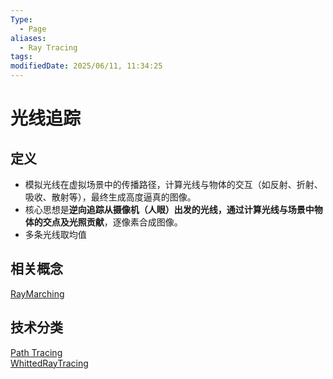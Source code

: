 ```yaml
---
Type:
  - Page
aliases:
  - Ray Tracing
tags: 
modifiedDate: 2025/06/11, 11:34:25
---
```


# 光线追踪

## 定义

- 模拟光线在虚拟场景中的传播路径，计算光线与物体的交互（如反射、折射、吸收、散射等），最终生成高度逼真的图像。
- 核心思想是**逆向追踪从摄像机（人眼）出发的光线，通过计算光线与场景中物体的交点及光照贡献**，逐像素合成图像。
- 多条光线取均值

## 相关概念

[RayMarching](RayMarching.md)

## 技术分类

[Path Tracing](Path%20Tracing.md)  
[WhittedRayTracing](WhittedRayTracing.md)
